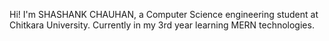 Hi!
I'm SHASHANK CHAUHAN, a Computer Science engineering student at Chitkara University.
Currently in my 3rd year learning MERN technologies.
